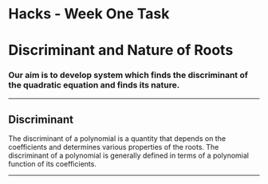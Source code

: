 # Hacks - Week One Task
<!-- Headings -->

# Discriminant and Nature of Roots
### Our aim is to develop system which finds the discriminant of the quadratic equation and finds its nature.
---
## Discriminant
<p> The discriminant of a polynomial is a quantity that depends on the coefficients and determines various properties of the roots. The discriminant of a polynomial is generally defined in terms of a polynomial function of its coefficients. </p>

---

